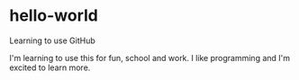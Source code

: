 # hello-world
Learning to use GitHub

I'm learning to use this for fun, school and work.
I like programming and I'm excited to learn more.

